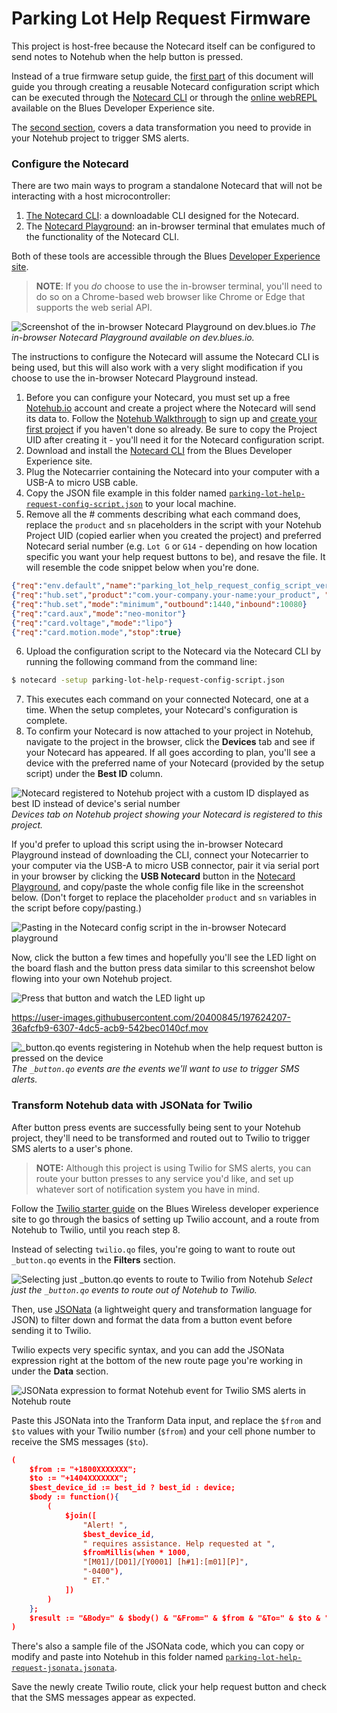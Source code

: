 # Parking Lot Help Request Firmware

This project is host-free because the Notecard itself can be configured to send notes to Notehub when the help button is pressed.

Instead of a true firmware setup guide, the [first part](#configure-the-notecard) of this document will guide you through creating a reusable Notecard configuration script which can be executed through the [Notecard CLI](https://dev.blues.io/tools-and-sdks/notecard-cli/) or through the [online webREPL](https://dev.blues.io/notecard-playground/) available on the Blues Developer Experience site.

The [second section](#transform-notehub-data-with-jsonata-for-twilio), covers a data transformation you need to provide in your Notehub project to trigger SMS alerts.

### Configure the Notecard

There are two main ways to program a standalone Notecard that will not be interacting with a host microcontroller: 
1. [The Notecard CLI](https://dev.blues.io/tools-and-sdks/notecard-cli/): a downloadable CLI designed for the Notecard.
2. The [Notecard Playground](https://dev.blues.io/notecard-playground/): an in-browser terminal that emulates much of the functionality of the Notecard CLI. 

Both of these tools are accessible through the Blues [Developer Experience site](https://www.dev.blues.io).

> **NOTE**: If you _do_ choose to use the in-browser terminal, you'll need to do so on a Chrome-based web browser like Chrome or Edge that supports the web serial API. 

![Screenshot of the in-browser Notecard Playground on dev.blues.io](./readme-notecard-playground.png)
_The in-browser Notecard Playground available on dev.blues.io._

The instructions to configure the Notecard will assume the Notecard CLI is being used, but this will also work with a very slight modification if you choose to use the in-browser Notecard Playground instead.

1. Before you can configure your Notecard, you must set up a free [Notehub.io](https://notehub.io) account and create a project where the Notecard will send its data to. Follow the [Notehub Walkthrough](https://dev.blues.io/notehub/notehub-walkthrough/#create-a-notehub-account) to sign up and [create your first project](https://dev.blues.io/notehub/notehub-walkthrough/#create-a-new-project) if you haven't done so already. Be sure to copy the Project UID after creating it - you'll need it for the Notecard configuration script.
2. Download and install the [Notecard CLI](https://dev.blues.io/tools-and-sdks/notecard-cli/#installation) from the Blues Developer Experience site.
3. Plug the Notecarrier containing the Notecard into your computer with a USB-A to micro USB cable.
4. Copy the JSON file example in this folder named [`parking-lot-help-request-config-script.json`](./parking-lot-help-request-config-script.json) to your local machine.
5. Remove all the # comments describing what each command does, replace the `product` and `sn` placeholders in the script with your Notehub Project UID (copied earlier when you created the project) and preferred Notecard serial number (e.g. `Lot G` or `G14` - depending on how location specific you want your help request buttons to be), and resave the file. It will resemble the code snippet below when you're done.
```json
{"req":"env.default","name":"parking_lot_help_request_config_script_version","text":"1.1.1"}
{"req":"hub.set","product":"com.your-company.your-name:your_product", "sn":"preferred_device_name_here"}
{"req":"hub.set","mode":"minimum","outbound":1440,"inbound":10080}
{"req":"card.aux","mode":"neo-monitor"}
{"req":"card.voltage","mode":"lipo"}
{"req":"card.motion.mode","stop":true}
```
6. Upload the configuration script to the Notecard via the Notecard CLI by running the following command from the command line:
```bash 
$ notecard -setup parking-lot-help-request-config-script.json
```
7. This executes each command on your connected Notecard, one at a time. When the setup completes, your Notecard's configuration is complete.
8. To confirm your Notecard is now attached to your project in Notehub, navigate to the project in the browser, click the **Devices** tab and see if your Notecard has appeared. If all goes according to plan, you'll see a device with the preferred name of your Notecard (provided by the setup script) under the **Best ID** column.
  
![Notecard registered to Notehub project with a custom ID displayed as best ID instead of device's serial number](readme-notehub-device.png)
_Devices tab on Notehub project showing your Notecard is registered to this project._

If you'd prefer to upload this script using the in-browser Notecard Playground instead of downloading the CLI, connect your Notecarrier to your computer via the USB-A to micro USB connector, pair it via serial port in your browser by clicking the **USB Notecard** button in the [Notecard Playground](https://dev.blues.io/notecard-playground/), and copy/paste the whole config file like in the screenshot below. (Don't forget to replace the placeholder `product` and `sn` variables in the script before copy/pasting.)

![Pasting in the Notecard config script in the in-browser Notecard playground](./readme-notecard-playground-script.png)

Now, click the button a few times and hopefully you'll see the LED light on the board flash and the button press data similar to this screenshot below flowing into your own Notehub project.

![Press that button and watch the LED light up](readme-press-the-button.png)

https://user-images.githubusercontent.com/20400845/197624207-36afcfb9-6307-4dc5-acb9-542bec0140cf.mov

![_button.qo events registering in Notehub when the help request button is pressed on the device](readme-notehub-events.png)
_The `_button.qo` events are the events we'll want to use to trigger SMS alerts._

### Transform Notehub data with JSONata for Twilio

After button press events are successfully being sent to your Notehub project, they'll need to be transformed and routed out to Twilio to trigger SMS alerts to a user's phone.

> **NOTE:** Although this project is using Twilio for SMS alerts, you can route your button presses to any service you'd like, and set up whatever sort of notification system you have in mind.

Follow the [Twilio starter guide](https://dev.blues.io/guides-and-tutorials/twilio-sms-guide/#configuring-the-route) on the Blues Wireless developer experience site to go through the basics of setting up Twilio account, and a route from Notehub to Twilio, until you reach step 8.

Instead of selecting `twilio.qo` files, you're going to want to route out `_button.qo` events in the **Filters** section.

![Selecting just _button.qo events to route to Twilio from Notehub](readme-button-events.png)
_Select just the `_button.qo` events to route out of Notehub to Twilio._

Then, use [JSONata](https://dev.blues.io/guides-and-tutorials/notecard-guides/using-jsonata-to-transform-json/) (a lightweight query and transformation language for JSON) to filter down and format the data from a button event before sending it to Twilio.

Twilio expects very specific syntax, and you can add the JSONata expression right at the bottom of the new route page you're working in under the **Data** section.

![JSONata expression to format Notehub event for Twilio SMS alerts in Notehub route](readme-notehub-jsonata.png)

Paste this JSONata into the Tranform Data input, and replace the `$from` and `$to` values with your Twilio number (`$from`) and your cell phone number to receive the SMS messages (`$to`).

```json
(
    $from := "+1800XXXXXXX";
    $to := "+1404XXXXXXX";
    $best_device_id := best_id ? best_id : device;
    $body := function(){
        (
            $join([
                "Alert! ",
                $best_device_id,
                " requires assistance. Help requested at ",
                $fromMillis(when * 1000,
                "[M01]/[D01]/[Y0001] [h#1]:[m01][P]",
                "-0400"),
                " ET."
            ])
        )
    };
    $result := "&Body=" & $body() & "&From=" & $from & "&To=" & $to & "&";
)
```

There's also a sample file of the JSONata code, which you can copy or modify and paste into Notehub in this folder named [`parking-lot-help-request-jsonata.jsonata`](./parking-lot-help-request-jsonata.jsonata).

Save the newly create Twilio route, click your help request button and check that the SMS messages appear as expected.
